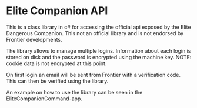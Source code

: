 # Elite Companion API

This is a class library in c# for accessing the official api exposed by the Elite Dangerous Companion. This not an official library and is not endorsed by Frontier developments.

The library allows to manage multiple logins. Information about each login is stored on disk and the password is encrypted using the machine key. NOTE: cookie data is not encrypted at this point.

On first login an email will be sent from Frontier with a verification code. This can then be verified using the library.

An example on how to use the library can be seen in the EliteCompanionCommand-app.
